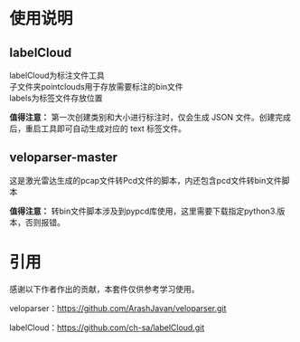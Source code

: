 # 使用说明
## labelCloud
  
labelCloud为标注文件工具  
子文件夹pointclouds用于存放需要标注的bin文件  
labels为标签文件存放位置  

**值得注意：** 第一次创建类别和大小进行标注时，仅会生成 JSON 文件。创建完成后，重启工具即可自动生成对应的 text 标签文件。

## veloparser-master

这是激光雷达生成的pcap文件转Pcd文件的脚本，内还包含pcd文件转bin文件脚本

**值得注意：** 转bin文件脚本涉及到pypcd库使用，这里需要下载指定python3.版本，否则报错。


# 引用
感谢以下作者作出的贡献，本套件仅供参考学习使用。

veloparser：https://github.com/ArashJavan/veloparser.git

labelCloud：https://github.com/ch-sa/labelCloud.git
